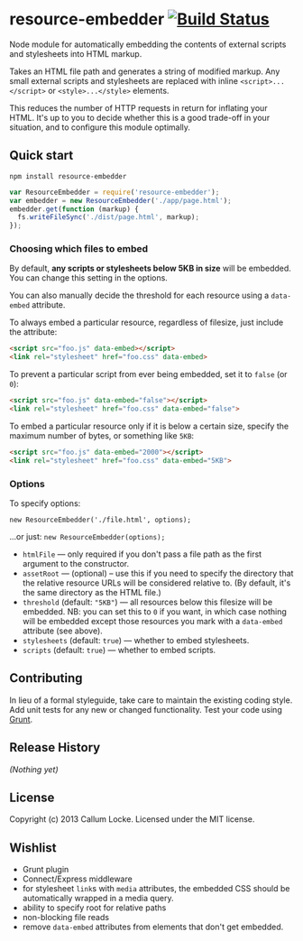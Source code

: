 # resource-embedder [![Build Status](https://secure.travis-ci.org/callumlocke/resource-embedder.png?branch=master)](http://travis-ci.org/callumlocke/resource-embedder)

Node module for automatically embedding the contents of external scripts and stylesheets into HTML markup.

Takes an HTML file path and generates a string of modified markup. Any small external scripts and stylesheets are replaced with inline `<script>...</script>` or `<style>...</style>` elements.

This reduces the number of HTTP requests in return for inflating your HTML. It's up to you to decide whether this is a good trade-off in your situation, and to configure this module optimally.


## Quick start

    npm install resource-embedder

```javascript
var ResourceEmbedder = require('resource-embedder');
var embedder = new ResourceEmbedder('./app/page.html');
embedder.get(function (markup) {
  fs.writeFileSync('./dist/page.html', markup);
});
```

### Choosing which files to embed

By default, **any scripts or stylesheets below 5KB in size** will be embedded. You can change this setting in the options.

You can also manually decide the threshold for each resource using a `data-embed` attribute.

To always embed a particular resource, regardless of filesize, just include the attribute:

```html
<script src="foo.js" data-embed></script>
<link rel="stylesheet" href="foo.css" data-embed>
```

To prevent a particular script from ever being embedded, set it to `false` (or `0`):

```html
<script src="foo.js" data-embed="false"></script>
<link rel="stylesheet" href="foo.css" data-embed="false">
```

To embed a particular resource only if it is below a certain size, specify the maximum number of bytes, or something like `5KB`:

```html
<script src="foo.js" data-embed="2000"></script>
<link rel="stylesheet" href="foo.css" data-embed="5KB">
```


### Options

To specify options:

`new ResourceEmbedder('./file.html', options);`

...or just: `new ResourceEmbedder(options);`

* `htmlFile` — only required if you don't pass a file path as the first argument to the constructor.
* `assetRoot` — (optional) – use this if you need to specify the directory that the relative resource URLs will be considered relative to. (By default, it's the same directory as the HTML file.)
* `threshold` (default: `"5KB"`) — all resources below this filesize will be embedded. NB: you can set this to `0` if you want, in which case nothing will be embedded except those resources you mark with a `data-embed` attribute (see above).
* `stylesheets` (default: `true`) — whether to embed stylesheets.
* `scripts` (default: `true`) — whether to embed scripts.


## Contributing
In lieu of a formal styleguide, take care to maintain the existing coding style. Add unit tests for any new or changed functionality. Test your code using [Grunt](http://gruntjs.com/).


## Release History
_(Nothing yet)_


## License
Copyright (c) 2013 Callum Locke. Licensed under the MIT license.


## Wishlist

* Grunt plugin
* Connect/Express middleware
* for stylesheet `link`s with `media` attributes, the embedded CSS should be automatically wrapped in a media query.
* ability to specify root for relative paths
* non-blocking file reads
* remove `data-embed` attributes from elements that don't get embedded.
